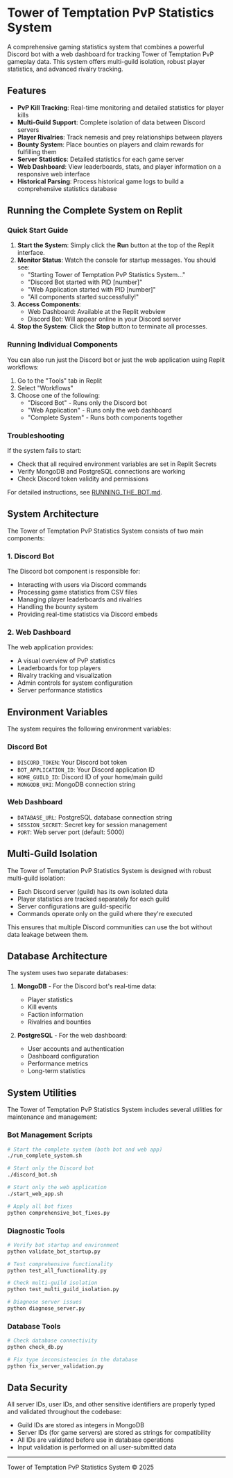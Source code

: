 # Tower of Temptation PvP Statistics System

A comprehensive gaming statistics system that combines a powerful Discord bot with a web dashboard for tracking Tower of Temptation PvP gameplay data. This system offers multi-guild isolation, robust player statistics, and advanced rivalry tracking.

## Features

- **PvP Kill Tracking**: Real-time monitoring and detailed statistics for player kills
- **Multi-Guild Support**: Complete isolation of data between Discord servers
- **Player Rivalries**: Track nemesis and prey relationships between players
- **Bounty System**: Place bounties on players and claim rewards for fulfilling them
- **Server Statistics**: Detailed statistics for each game server
- **Web Dashboard**: View leaderboards, stats, and player information on a responsive web interface
- **Historical Parsing**: Process historical game logs to build a comprehensive statistics database

## Running the Complete System on Replit

### Quick Start Guide

1. **Start the System**: Simply click the **Run** button at the top of the Replit interface.
2. **Monitor Status**: Watch the console for startup messages. You should see:
   - "Starting Tower of Temptation PvP Statistics System..."
   - "Discord Bot started with PID [number]"
   - "Web Application started with PID [number]"
   - "All components started successfully!"
3. **Access Components**: 
   - Web Dashboard: Available at the Replit webview
   - Discord Bot: Will appear online in your Discord server
4. **Stop the System**: Click the **Stop** button to terminate all processes.

### Running Individual Components

You can also run just the Discord bot or just the web application using Replit workflows:

1. Go to the "Tools" tab in Replit
2. Select "Workflows"
3. Choose one of the following:
   - "Discord Bot" - Runs only the Discord bot
   - "Web Application" - Runs only the web dashboard
   - "Complete System" - Runs both components together

### Troubleshooting

If the system fails to start:
- Check that all required environment variables are set in Replit Secrets
- Verify MongoDB and PostgreSQL connections are working
- Check Discord token validity and permissions

For detailed instructions, see [RUNNING_THE_BOT.md](RUNNING_THE_BOT.md).

## System Architecture

The Tower of Temptation PvP Statistics System consists of two main components:

### 1. Discord Bot

The Discord bot component is responsible for:
- Interacting with users via Discord commands
- Processing game statistics from CSV files
- Managing player leaderboards and rivalries
- Handling the bounty system
- Providing real-time statistics via Discord embeds

### 2. Web Dashboard

The web application provides:
- A visual overview of PvP statistics
- Leaderboards for top players
- Rivalry tracking and visualization
- Admin controls for system configuration
- Server performance statistics

## Environment Variables

The system requires the following environment variables:

### Discord Bot
- `DISCORD_TOKEN`: Your Discord bot token
- `BOT_APPLICATION_ID`: Your Discord application ID
- `HOME_GUILD_ID`: Discord ID of your home/main guild
- `MONGODB_URI`: MongoDB connection string

### Web Dashboard
- `DATABASE_URL`: PostgreSQL database connection string
- `SESSION_SECRET`: Secret key for session management
- `PORT`: Web server port (default: 5000)

## Multi-Guild Isolation

The Tower of Temptation PvP Statistics System is designed with robust multi-guild isolation:

- Each Discord server (guild) has its own isolated data
- Player statistics are tracked separately for each guild
- Server configurations are guild-specific
- Commands operate only on the guild where they're executed

This ensures that multiple Discord communities can use the bot without data leakage between them.

## Database Architecture

The system uses two separate databases:

1. **MongoDB** - For the Discord bot's real-time data:
   - Player statistics
   - Kill events
   - Faction information
   - Rivalries and bounties

2. **PostgreSQL** - For the web dashboard:
   - User accounts and authentication
   - Dashboard configuration
   - Performance metrics
   - Long-term statistics

## System Utilities

The Tower of Temptation PvP Statistics System includes several utilities for maintenance and management:

### Bot Management Scripts

```bash
# Start the complete system (both bot and web app)
./run_complete_system.sh

# Start only the Discord bot
./discord_bot.sh

# Start only the web application
./start_web_app.sh

# Apply all bot fixes
python comprehensive_bot_fixes.py
```

### Diagnostic Tools

```bash
# Verify bot startup and environment
python validate_bot_startup.py

# Test comprehensive functionality
python test_all_functionality.py

# Check multi-guild isolation
python test_multi_guild_isolation.py

# Diagnose server issues
python diagnose_server.py
```

### Database Tools

```bash
# Check database connectivity
python check_db.py

# Fix type inconsistencies in the database
python fix_server_validation.py
```

## Data Security

All server IDs, user IDs, and other sensitive identifiers are properly typed and validated throughout the codebase:

- Guild IDs are stored as integers in MongoDB
- Server IDs (for game servers) are stored as strings for compatibility
- All IDs are validated before use in database operations
- Input validation is performed on all user-submitted data

---

Tower of Temptation PvP Statistics System © 2025